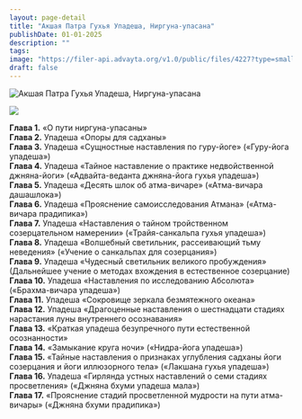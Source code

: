 ```yaml
---
layout: page-detail
title: "Акшая Патра Гухья Упадеша, Ниргуна-упасана"
publishDate: 01-01-2025
description: ""
tags:
image: "https://filer-api.advayta.org/v1.0/public/files/4227?type=small"
draft: false
---
```


![Акшая Патра Гухья Упадеша, Ниргуна-упасана](https://filer-api.advayta.org/v1.0/public/files/4227?type=medium)

[![](https://filer-api.advayta.org/v1.0/public/files/57229?type=medium)](/shop/books/akshaya-patra-gukhya-upadesha-nirguna-upasana/)

**Глава 1.** «О пути ниргуна-упасаны»  
**Глава 2.** Упадеша «Опоры для садханы»  
**Глава 3.** Упадеша «Сущностные наставления по гуру-йоге» («Гуру-йога упадеша»)  
**Глава 4.** Упадеша «Тайное наставление о практике недвойственной джняна-йоги» («Адвайта-веданта джняна-йога гухья упадеша»)  
**Глава 5.** Упадеша «Десять шлок об атма-вичаре» («Атма-вичара дашашлока»)  
**Глава 6.** Упадеша «Прояснение самоисследования Атмана» («Атма-вичара прадипика»)  
**Глава 7.** Упадеша «Наставления о тайном тройственном созерцательном намерении» («Трайя-санкальпа гухья упадеша»)  
**Глава 8.** Упадеша «Волшебный светильник, рассеивающий тьму неведения» («Учение о санкальпах для созерцания»)  
**Глава 9.** Упадеша «Чудесный светильник великого пробуждения» (Дальнейшее учение о методах вхождения в естественное созерцание)  
**Глава 10.** Упадеша «Наставления по исследованию Абсолюта» («Брахма-вичара упадеша»)  
**Глава 11.** Упадеша «Сокровище зеркала безмятежного океана»  
**Глава 12.** Упадеша «Драгоценные наставления о шестнадцати стадиях нарастания луны внутреннего осознавания»  
**Глава 13.** «Краткая упадеша безупречного пути естественной осознанности»  
**Глава 14.** «Замыкание круга ночи» («Нидра-йога упадеша»)  
**Глава 15.** «Тайные наставления о признаках углубления садханы йоги созерцания и йоги иллюзорного тела» («Лакшана гухья упадеша»)  
**Глава 16.** Упадеша «Гирлянда устных наставлений о семи стадиях просветления» («Джняна бхуми упадеша мала»)  
**Глава 17.** «Прояснение стадий просветленной мудрости на пути атма-вичары» («Джняна бхуми прадипика»)  
